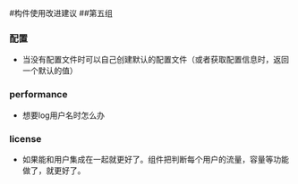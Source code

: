#构件使用改进建议
##第五组
### 配置
+ 当没有配置文件时可以自己创建默认的配置文件（或者获取配置信息时，返回一个默认的值）

### performance
+ 想要log用户名时怎么办

### license
+ 如果能和用户集成在一起就更好了。组件把判断每个用户的流量，容量等功能做了，就更好了。

